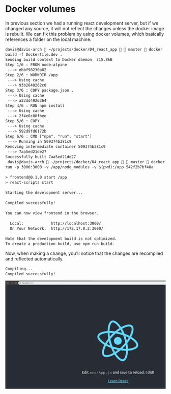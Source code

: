 # Docker volumes

In previous section we had a running react development server, but if we changed any source, it will not reflect the changes unless the docker image is rebuilt.
We can fix this problem by using docker volumes, which basically references a folder on the local machine.

```
davis@davis-arch  ~/projects/docker/04_react_app   master  docker build -f Dockerfile.dev .
Sending build context to Docker daemon  715.8kB
Step 1/6 : FROM node:alpine
 ---> ebbf98230a82
Step 2/6 : WORKDIR /app
 ---> Using cache
 ---> 93b2648262c0
Step 3/6 : COPY package.json .
 ---> Using cache
 ---> a33dd4926364
Step 4/6 : RUN npm install
 ---> Using cache
 ---> 2f4e0c88fbee
Step 5/6 : COPY . .
 ---> Using cache
 ---> 592d9fd6172b
Step 6/6 : CMD ["npm", "run", "start"]
 ---> Running in 509374b381c9
Removing intermediate container 509374b381c9
 ---> 7aa5ed21de27
Successfully built 7aa5ed21de27
 davis@davis-arch  ~/projects/docker/04_react_app   master  docker run -p 3000:3000 -v /app/node_modules -v $(pwd):/app 542f2b7bf48a

> frontend@0.1.0 start /app
> react-scripts start

Starting the development server...

Compiled successfully!

You can now view frontend in the browser.

  Local:            http://localhost:3000/
  On Your Network:  http://172.17.0.2:3000/

Note that the development build is not optimized.
To create a production build, use npm run build.
```

Now, when making a change, you'll notice that  the changes are recompiled and reflected automatically.

```
Compiling...
Compiled successfully!
```

![](../../images/2019-02-02-12-55-52.png)
